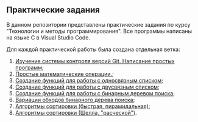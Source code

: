 ## Практические задания 
В данном репозитории представлены практические задания по курсу "Технологии и методы программирования". Все программы написаны на языке C в Visual Studio Code. 

Для каждой практической работы была создана отдельная ветка:
1. [Изучение системы контроля версий Git. Написание простых программ](https://github.com/exploit-injection/timp-729-1spi/tree/feature/practice_1);
2. [Простые математические операции.](https://github.com/exploit-injection/timp-729-1spi/tree/feature/practice_2);
3. [Создание функций для работы с односвязным списком](https://github.com/exploit-injection/timp-729-1spi/tree/feature/practice_3);
4. [Создание функций для работы с двусвязным списком](https://github.com/exploit-injection/timp-729-1spi/tree/feature/practice_4);
5. [Создание функций для работы с бинарным деревом поиска](https://github.com/exploit-injection/timp-729-1spi/tree/feature/practice_5);
6. [Вариации обходов бинарного дерева поиска](https://github.com/exploit-injection/timp-729-1spi/tree/feature/practice_6);
7. [Алгоритмы сортировки (быстрая, пирамидальная)](https://github.com/exploit-injection/timp-729-1spi/tree/feature/practice_7);
8. [Алгоритмы сортировки (Шелла, "расческой")](https://github.com/exploit-injection/timp-729-1spi/tree/feature/practice_8).

